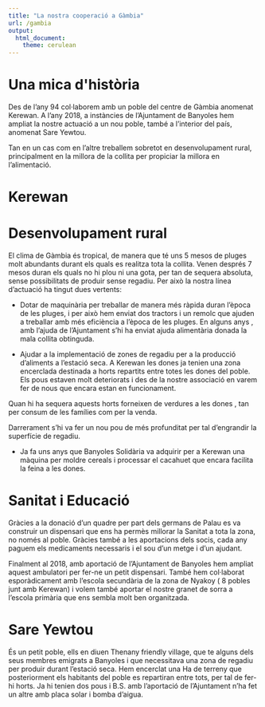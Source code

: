 ```yaml
---
title: "La nostra cooperació a Gàmbia"
url: /gambia
output: 
  html_document: 
    theme: cerulean
---
```


# Una mica d'història

Des de l’any 94 col·laborem amb un poble del centre de Gàmbia anomenat Kerewan. A l’any 2018, a instàncies de l’Ajuntament de Banyoles hem ampliat la nostre actuació a un nou poble, també a l’interior del país, anomenat Sare Yewtou.

Tan en un cas com en l’altre treballem sobretot en desenvolupament rural, principalment en la millora de la collita per propiciar la millora en l’alimentació.

# Kerewan

# Desenvolupament rural

El clima de Gàmbia és tropical, de manera que té uns 5 mesos de pluges molt abundants durant els quals es realitza tota la collita. Venen després 7 mesos duran els quals no hi plou ni una gota, per tan de sequera absoluta, sense possibilitats de produir sense regadiu. Per això la nostra línea d’actuació ha tingut dues vertents:

* Dotar de maquinària per treballar de manera més ràpida duran l’època de les pluges, i per això  hem enviat dos tractors i un remolc que ajuden a treballar amb més eficiència a l’època de les pluges. En alguns anys , amb l’ajuda de l’Ajuntament s’hi ha enviat ajuda alimentària donada la mala collita obtinguda.

* Ajudar a la implementació de zones de regadiu per a la producció d’aliments a l’estació seca. A Kerewan les dones ja tenien una zona encerclada destinada a horts repartits entre  totes les dones del poble. Els pous estaven molt deteriorats i des de la nostre associació  en varem fer de nous que encara estan en funcionament. 

Quan hi ha sequera aquests horts forneixen de verdures a les dones , tan per consum de les famílies com per la venda. 

Darrerament s’hi va fer un nou pou de més profunditat per tal d’engrandir la superfície de regadiu.

* Ja fa uns anys que Banyoles Solidària va adquirir per a Kerewan una màquina per moldre cereals i processar el cacahuet que encara facilita la feina a les dones.

# Sanitat i Educació

Gràcies a la donació d’un quadre per part dels germans de Palau es va construir un dispensari que ens ha permès millorar la Sanitat a tota la zona, no només al poble. Gràcies també a les aportacions dels socis, cada any paguem els medicaments necessaris i el sou d’un metge i d’un ajudant. 


Finalment al 2018, amb aportació de l’Ajuntament de Banyoles hem ampliat aquest ambulatori per fer-ne un petit dispensari.
També hem col·laborat esporàdicament amb l’escola secundària de la zona de Nyakoy ( 8 pobles junt amb Kerewan) i volem també aportar el nostre granet de sorra a  l’escola primària que ens sembla molt ben organitzada. 

# Sare Yewtou

És un petit poble, ells en diuen Thenany friendly village, que te alguns dels seus membres emigrats a Banyoles i que necessitava una zona de regadiu per produir durant l’estació seca. Hem encerclat una Ha de terreny que posteriorment els habitants del poble es repartiran entre tots, per tal de fer-hi horts. Ja hi tenien dos pous i B.S. amb l’aportació de l’Ajuntament n’ha fet un altre amb placa solar i bomba d’aigua.




